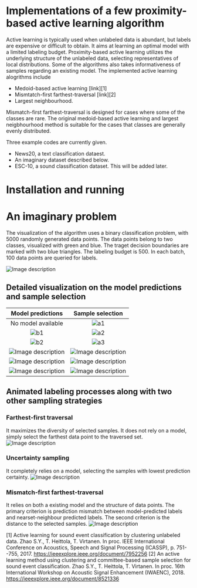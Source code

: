 # Implementations of a few proximity-based active learning algorithm
Active learning is typically used when unlabeled data is abundant, but labels are expensive or difficult to obtain. It aims at learning an optimal model with a limited labeling budget. Proximity-based active learning utilizes the underlying structure of the unlabeled data, selecting representatives of local 
distributions. Some of the algorithms also takes informativeness of samples regarding an existing model. The implemented active learning alogrithms include

- Medoid-based active learning [link][1]
- Mismtatch-first farthest-traversal [link][2]
- Largest neighbourhood. 

Mismatch-first farthest-traversal is designed for cases where some of the classes are rare. The original medoid-based active learning and largest neigbhourhood method is suitable for the cases that classes are generally evenly distributed.

Three example codes are currently given. 

- News20, a text classification dataest. 
- An imaginary dataset described below.
- ESC-10, a sound classification dataset. This will be added later.


# Installation and running




# An imaginary problem
The visualization of the algorithm uses a binary classification problem, with 5000 randomly generated data points. The data points belong to two classes, visualized with green and blue. The traget decision boundaries are marked with two blue triangles. The labeling budget is 500. In each batch, 100 data points are queried for labels.

![Image description](http://zsy.fi/static/active/MFFT/figure_0.png)


## Detailed visualization on the model predictions and sample selection
Model predictions             |  Sample selection
:-------------------------:|:-------------------------:
No model available|![a1](http://zsy.fi/static/active/MFFT/figure_a1.png)
![b1](http://zsy.fi/static/active/MFFT/figure_b1.png)| ![a2](http://zsy.fi/static/active/MFFT/figure_a2.png)
![b2](http://zsy.fi/static/active/MFFT/figure_b2.png)| ![a3](http://zsy.fi/static/active/MFFT/figure_a3.png)
![Image description](http://zsy.fi/static/active/MFFT/figure_b3.png)| ![Image description](http://zsy.fi/static/active/MFFT/figure_a4.png)
![Image description](http://zsy.fi/static/active/MFFT/figure_b4.png)| ![Image description](http://zsy.fi/static/active/MFFT/figure_a5.png)
![Image description](http://zsy.fi/static/active/MFFT/figure_b5.png)| ![Image description](http://zsy.fi/static/active/MFFT/figure_a6.png)



## Animated labeling processes along with two other sampling strategies

### Farthest-first traversal
It maximizes the diversity of selected samples. It does not rely on a model, simply select the farthest data point to the traversed set.
![Image description](http://zsy.fi/static/active/FF/FF.gif)

### Uncertainty sampling
It completely relies on a model, selecting the samples with lowest prediction certainty.
![Image description](http://zsy.fi/static/active/Uncertainty/uncertainty.gif)


### Mismatch-first farthest-traversal
It relies on both a existing model and the structure of data points. The primary criterion is prediction mismatch between model-predicted labels and nearset-neighbour predicted labels. The second criterion is the distance to the selected samples.
![Image description](http://zsy.fi/static/active/MFFT/MFFT.gif)

[1] Active learning for sound event classification by clustering unlabeled data. Zhao S.Y., T. Heittola, T. Virtanen. In proc. IEEE International Conference on Acoustics, Speech and Signal Processing (ICASSP), p. 751--755, 2017. https://ieeexplore.ieee.org/document/7952256
[2] An active learning method using clustering and committee-based sample selection for sound event classification. Zhao S.Y., T. Heittola, T. Virtanen. In proc. 16th International Workshop on Acoustic Signal Enhancement (IWAENC), 2018. https://ieeexplore.ieee.org/document/8521336
